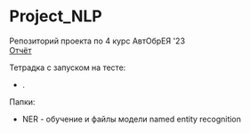 # Project_NLP
Репозиторий проекта по 4 курс АвтОбрЕЯ '23<br>
[Отчёт](https://docs.google.com/document/d/1NQS-qNMn7qdM5nQ1FfKcYMxwEeH8q3iltbLyDa_a4tI/edit)

Тетрадка с запуском на тесте:
- .

Папки:
- NER - обучение и файлы модели named entity recognition
